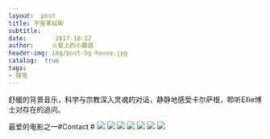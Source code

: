 ```yaml
---
layout:  post
title: 宇宙美如斯
subtitle:  
date:        2017-10-12
author:     火星上的小蘑菇
header-img: img/post-bg-house.jpg
catalog:  true
tags:
- 随笔
---
```


舒缓的背景音乐，科学与宗教深入灵魂的对话，静静地感受卡尔萨根，聆听Ellie博士对存在的追问。

最爱的电影之一#Contact  #
![](http://ww1.sinaimg.cn/large/71717971ly1g14tcxqlyuj20go0cin8i.jpg)
![](http://ww1.sinaimg.cn/large/71717971ly1g14tdcwd4rj20go0ci12z.jpg)
![](http://ww1.sinaimg.cn/large/71717971ly1g14tdlo82pj20go0ciam1.jpg)
![](http://ww1.sinaimg.cn/large/71717971ly1g14tdska5aj20go0ci4ai.jpg)
![](http://ww1.sinaimg.cn/large/71717971ly1g14te38vxtj20go0ciqf6.jpg)
![](http://ww1.sinaimg.cn/large/71717971ly1g14tebmynqj20go0cik3p.jpg)
![](http://ww1.sinaimg.cn/large/71717971ly1g14tez12r3j20go0ciqfb.jpg)